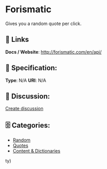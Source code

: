 # Forismatic


Gives you a random quote per click.

##  🔗 Links
**Docs / Website**: http://forismatic.com/en/api/

## 🧬 Specification:
**Type**: N/A
**URI**: N/A

## 💬 Discussion:
[Create discussion](https://github.com/apis-list/apis-list/discussions/new)

## 🗄️ Categories:
- [Random](https://github.com/apis-list/apis-list#random)
- [Quotes](https://github.com/apis-list/apis-list#quotes)
- [Content & Dictionaries](https://github.com/apis-list/apis-list#content-and-dictionaries)







ty)



